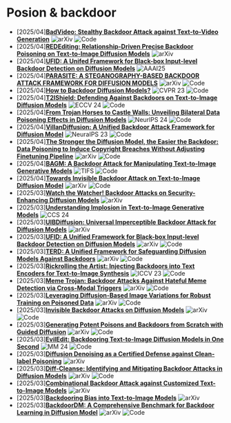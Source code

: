 # Posion & backdoor
- [2025/04]**[BadVideo: Stealthy Backdoor Attack against Text-to-Video Generation](https://arxiv.org/abs/2504.16907)** ![arXiv](https://img.shields.io/badge/arXiv-blue) ![Code](https://img.shields.io/badge/Code-violet)
- [2025/04]**[REDEditing: Relationship-Driven Precise Backdoor Poisoning on Text-to-Image Diffusion Models](https://arxiv.org/abs/2504.14554)** ![arXiv](https://img.shields.io/badge/arXiv-blue)
- [2025/04]**[UFID: A Unifed Framework for Black-box Input-level Backdoor Detection on Diffusion Models](https://ojs.aaai.org/index.php/AAAI/article/view/34941)** ![AAAI25](https://img.shields.io/badge/AAAI25-blue)
- [2025/04]**[PARASITE: A STEGANOGRAPHY-BASED BACKDOOR ATTACK FRAMEWORK FOR DIFFUSION MODELS](https://arxiv.org/abs/2504.05815)** ![arXiv](https://img.shields.io/badge/arXiv-blue) ![Code](https://img.shields.io/badge/Code-violet)
- [2025/04]**[How to Backdoor Diffusion Models?](https://openaccess.thecvf.com/content/CVPR2023/html/Chou_How_to_Backdoor_Diffusion_Models_CVPR_2023_paper.html)** ![CVPR 23](https://img.shields.io/badge/CVPR%2023-blue) ![Code](https://img.shields.io/badge/Code-violet)
- [2025/04]**[T2IShield: Defending Against Backdoors on Text-to-Image Diffusion Models](https://link.springer.com/chapter/10.1007/978-3-031-73013-9_7)** ![ECCV 24](https://img.shields.io/badge/ECCV%2024-blue) ![Code](https://img.shields.io/badge/Code-violet)
- [2025/04]**[From Trojan Horses to Castle Walls: Unveiling Bilateral Data Poisoning Effects in Diffusion Models](https://proceedings.neurips.cc/paper_files/paper/2024/hash/95dcc1f6463491d37a8918c1d38380a7-Abstract-Conference.html)** ![NeurlPS 24](https://img.shields.io/badge/NeuraIPS%2024-blue) ![Code](https://img.shields.io/badge/Code-violet)
- [2025/04]**[VillanDiffusion: A Unified Backdoor Attack Framework for Diffusion Model](https://proceedings.neurips.cc/paper_files/paper/2023/hash/6b055b95d689b1f704d8f92191cdb788-Abstract-Conference.html)** ![NeuraIPS 23](https://img.shields.io/badge/NeuraIPS%2023-blue) ![Code](https://img.shields.io/badge/Code-violet)
- [2025/04]**[The Stronger the Diffusion Model, the Easier the Backdoor: Data Poisoning to Induce Copyright Breaches Without Adjusting Finetuning Pipeline](https://arxiv.org/abs/2401.04136)** ![arXiv](https://img.shields.io/badge/arXiv-blue) ![Code](https://img.shields.io/badge/Code-violet)
- [2025/04]**[BAGM: A Backdoor Attack for Manipulating Text-to-Image Generative Models](https://ieeexplore.ieee.org/abstract/document/10494544)** ![TIFS](https://img.shields.io/badge/TIFS-blue) ![Code](https://img.shields.io/badge/Code-violet)
- [2025/04]**[Towards Invisible Backdoor Attack on Text-to-Image Diffusion Model](https://arxiv.org/abs/2503.17724)** ![arXiv](https://img.shields.io/badge/arXiv-blue) ![Code](https://img.shields.io/badge/Code-violet)
- [2025/03]**[Watch the Watcher! Backdoor Attacks on Security-Enhancing Diffusion Models](https://arxiv.org/abs/2406.09669)** ![arXiv](https://img.shields.io/badge/arXiv-blue)
- [2025/03]**[Understanding Implosion in Text-to-Image Generative Models](https://dl.acm.org/doi/abs/10.1145/3658644.3690205)** ![CCS 24](https://img.shields.io/badge/CCS%2024-blue)
- [2025/03]**[UIBDiffusion: Universal Imperceptible Backdoor Attack for Diffusion Models](https://arxiv.org/abs/2412.11441)** ![arXiv](https://img.shields.io/badge/arXiv-blue)
- [2025/03]**[UFID: A Unified Framework for Black-box Input-level Backdoor Detection on Diffusion Models](https://arxiv.org/abs/2404.01101)** ![arXiv](https://img.shields.io/badge/arXiv-blue) ![Code](https://img.shields.io/badge/Code-violet)
- [2025/03]**[TERD: A Unified Framework for Safeguarding Diffusion Models Against Backdoors](https://arxiv.org/abs/2409.05294)** ![arXiv](https://img.shields.io/badge/arXiv-blue) ![Code](https://img.shields.io/badge/Code-violet)
- [2025/03]**[Rickrolling the Artist: Injecting Backdoors into Text Encoders for Text-to-Image Synthesis](https://openaccess.thecvf.com/content/ICCV2023/html/Struppek_Rickrolling_the_Artist_Injecting_Backdoors_into_Text_Encoders_for_Text-to-Image_ICCV_2023_paper.html)** ![ICCV 23](https://img.shields.io/badge/ICCV%2023-blue) ![Code](https://img.shields.io/badge/Code-violet)
- [2025/03]**[Meme Trojan: Backdoor Attacks Against Hateful Meme Detection via Cross-Modal Triggers](https://arxiv.org/abs/2412.15503)** ![arXiv](https://img.shields.io/badge/arXiv-blue) ![Code](https://img.shields.io/badge/Code-violet)
- [2025/03]**[Leveraging Diffusion-Based Image Variations for Robust Training on Poisoned Data](https://arxiv.org/abs/2310.06372)** ![arXiv](https://img.shields.io/badge/arXiv-blue) ![Code](https://img.shields.io/badge/Code-violet)
- [2025/03]**[Invisible Backdoor Attacks on Diffusion Models](https://arxiv.org/abs/2406.00816)** ![arXiv](https://img.shields.io/badge/arXiv-blue) ![Code](https://img.shields.io/badge/Code-violet)
- [2025/03]**[Generating Potent Poisons and Backdoors from Scratch with Guided Diffusion](https://arxiv.org/abs/2403.16365)** ![arXiv](https://img.shields.io/badge/arXiv-blue) ![Code](https://img.shields.io/badge/Code-violet)
- [2025/03]**[EvilEdit: Backdooring Text-to-Image Diffusion Models in One Second](https://dl.acm.org/doi/abs/10.1145/3664647.3680689)** ![MM 24](https://img.shields.io/badge/MM%2024-blue) ![Code](https://img.shields.io/badge/Code-violet)
- [2025/03]**[Diffusion Denoising as a Certified Defense against Clean-label Poisoning](https://arxiv.org/abs/2403.11981)** ![arXiv](https://img.shields.io/badge/arXiv-blue)
- [2025/03]**[Diff-Cleanse: Identifying and Mitigating Backdoor Attacks in Diffusion Models](https://arxiv.org/abs/2407.21316)** ![arXiv](https://img.shields.io/badge/arXiv-blue) ![Code](https://img.shields.io/badge/Code-violet)
- [2025/03]**[Combinational Backdoor Attack against Customized Text-to-Image Models](https://arxiv.org/abs/2411.12389)** ![arXiv](https://img.shields.io/badge/arXiv-blue)
- [2025/03]**[Backdooring Bias into Text-to-Image Models](https://arxiv.org/abs/2406.15213)** ![arXiv](https://img.shields.io/badge/arXiv-blue)
- [2025/03]**[BackdoorDM: A Comprehensive Benchmark for Backdoor Learning in Diffusion Model](https://github.com/linweiii/backdoordm)** ![arXiv](https://img.shields.io/badge/arXiv-blue) ![Code](https://img.shields.io/badge/Code-violet)

